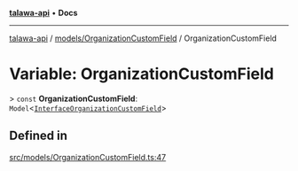 [**talawa-api**](../../../README.md) • **Docs**

***

[talawa-api](../../../modules.md) / [models/OrganizationCustomField](../README.md) / OrganizationCustomField

# Variable: OrganizationCustomField

\> `const` **OrganizationCustomField**: `Model`\<[`InterfaceOrganizationCustomField`](../interfaces/InterfaceOrganizationCustomField.md)\>

## Defined in

[src/models/OrganizationCustomField.ts:47](https://github.com/PalisadoesFoundation/talawa-api/blob/a6e7ac91b581c9109559657faf0f934f3eb41fe7/src/models/OrganizationCustomField.ts#L47)
